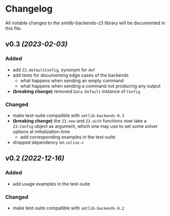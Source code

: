 # Changelog

All notable changes to the smtlib-backends-z3 library will be documented in this
file.

## v0.3 _(2023-02-03)_

### Added
- add `Z3.defaultConfig`, synonym for `def`
- add tests for documenting edge cases of the backends
  - what happens when sending an empty command
  - what happens when sending a command not producing any output
- **(breaking change)** removed `Data.Default` instance of `Config`

### Changed
- make test-suite compatible with `smtlib-backends-0.3`
- **(breaking change)** the `Z3.new` and `Z3.with` functions now take a
  `Z3.Config` object as argument, which one may use to set some solver options
  at initialization time
  - add corresponding examples in the test-suite
- dropped dependency on `inline-c`

## v0.2 _(2022-12-16)_

### Added
- add usage examples in the test-suite

### Changed
- make test-suite compatible with `smtlib-backends-0.2`
